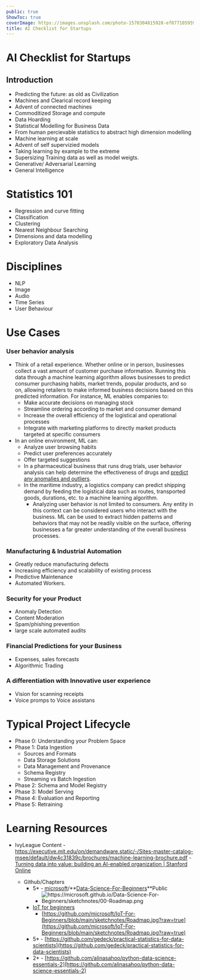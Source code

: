 ```yaml
---
public: true
ShowToc: true
coverImage: https://images.unsplash.com/photo-1570304815928-ef0771059599
title: AI Checklist for Startups
---
```

# AI Checklist for Startups

## Introduction
- Predicting the future:  as old as Civilization
- Machines and Clearical record keeping
- Advent of connected machines
- Commoditized Storage and compute
- Data Hoarding
- Statistical Modelling for Business Data
- From human percievable statistics to abstract high dimension modelling
- Machine learning at scale
- Advent of self supervizied models
- Taking learning by example to the extreme
- Supersizing Training data as well as model weigts.
- Generative/ Adversarial Learning
- General Intelligence

# Statistics 101
- Regression and curve fitting
- Classification
- Clustering
- Nearest Neighbour Searching
- Dimensions and data modelling
- Exploratory Data Analysis

# Disciplines
- NLP
- Image
- Audio
- Time Series
- User Behaviour


# Use Cases

### User behavior analysis
- Think of a retail experience. Whether online or in person, businesses collect a vast amount of customer purchase information. Running this data through a machine learning algorithm allows businesses to predict consumer purchasing habits, market trends, popular products, and so on, allowing retailers to make informed business decisions based on this predicted information. For instance, ML enables companies to:
	- Make accurate decisions on managing stock
	- Streamline ordering according to market and consumer demand
	- Increase the overall efficiency of the logistical and operational processes
	- Integrate with marketing platforms to directly market products targeted at specific consumers
- In an online environment, ML can:
	- Analyze user browsing habits
	- Predict user preferences accurately
	- Offer targeted suggestions
	- In a pharmaceutical business that runs drug trials, user behavior analysis can help determine the effectiveness of drugs and [predict any anomalies and outliers](https://www.bmc.com/blogs/machine-learning-anomaly-detection/).
	- In the maritime industry, a logistics company can predict shipping demand by feeding the logistical data such as routes, transported goods, durations, etc. to a machine learning algorithm.
		- Analyzing user behavior is not limited to consumers. Any entity in this context can be considered users who interact with the business. ML can be used to extract hidden patterns and behaviors that may not be readily visible on the surface, offering businesses a far greater understanding of the overall business processes.

### Manufacturing & Industrial Automation
- Greatly reduce manufacturing defects
- Increasing efficiency and scalability of existing process
- Predictive Maintenance
- Automated Workers.


### Security for your Product
- Anomaly Detection
- Content Moderation
- Spam/phishing prevention
- large scale automated audits

### Financial Predictions for your Business
- Expenses, sales forecasts
- Algorithmic Trading
 
### A differentiation with Innovative user experience
- Vision for scanning receipts
- Voice promps to Voice assistans

# Typical Project Lifecycle
- Phase 0: Understanding your Problem Space
- Phase 1: Data Ingestion
	- Sources and Formats
	- Data Storage Solutions
	- Data Management and Provenance
	- Schema Registry
	- Streaming vs Batch Ingestion
- Phase 2: Schema and Model Registry
- Phase 3: Model Serving
- Phase 4: Evaluation and Reporting
- Phase 5: Retraining
	

# Learning Resources
  - IvyLeague Content
		- https://executive.mit.edu/on/demandware.static/-/Sites-master-catalog-msee/default/dw4c31839c/brochures/machine-learning-brochure.pdf
		- [Turning data into value: building an AI-enabled organization | Stanford Online](https://online.stanford.edu/turning-data-value-building-ai-enabled-organization)
		
	- Github/Chapters
		- 5* - [microsoft](https://github.com/microsoft)/**[Data-Science-For-Beginners](https://github.com/microsoft/Data-Science-For-Beginners)**Public
			- ![](https://microsoft.github.io/Data-Science-For-Beginners/sketchnotes/00-Roadmap.png "https://microsoft.github.io/Data-Science-For-Beginners/sketchnotes/00-Roadmap.png")
		- [IoT for beginners](https://github.com/microsoft/IoT-For-Beginners)
			- [https://github.com/microsoft/IoT-For-Beginners/blob/main/sketchnotes/Roadmap.jpg?raw=true](https://github.com/microsoft/IoT-For-Beginners/blob/main/sketchnotes/Roadmap.jpg?raw=true)
		- 5* - [https://github.com/gedeck/practical-statistics-for-data-scientists](https://github.com/gedeck/practical-statistics-for-data-scientists)
		- 2* - [https://github.com/alinasahoo/python-data-science-essentials-2](https://github.com/alinasahoo/python-data-science-essentials-2)